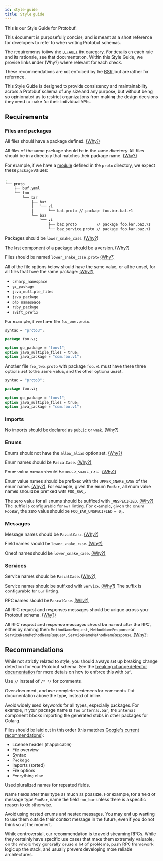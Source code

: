 ```yaml
---
id: style-guide
title: Style guide
---
```




This is our Style Guide for Protobuf.

This document is purposefully concise, and is meant as a short reference for
developers to refer to when writing Protobuf schemas.

The requirements follow the [`DEFAULT`](../lint/reference/rules#default) lint category.
For details on each rule and its rationale, see that documentation. Within this
Style Guide, we provide links under (Why?) where relevant for each check.

These recommendations are not enforced by the [BSR](../../bsr/explanation), but
are rather for reference.

This Style Guide is designed to provide consistency and maintainability across a
Protobuf schema of any size and any purpose, but without being so opinionated as
to restrict organizations from making the design decisions they need to make for
their individual APIs.

## Requirements

### Files and packages

All files should have a package defined.
[(Why?)](../lint/reference/rules#package_defined)

All files of the same package should be in the same directory. All files should
be in a directory that matches their package name.
[(Why?)](../lint/reference/rules#why)

For example, if we have a [module](../../bsr/explanation.mdx#modules) defined in the
`proto` directory, we expect these `package` values:

```sh
.
└── proto
    ├── buf.yaml
    └── foo
        └── bar
            ├── bat
            │   └── v1
            │       └── bat.proto // package foo.bar.bat.v1
            └── baz
                └── v1
                    ├── baz.proto         // package foo.bar.baz.v1
                    └── baz_service.proto // package foo.bar.baz.v1
```

Packages should be `lower_snake_case`.
[(Why?)](../lint/reference/rules#package_lower_snake_case)

The last component of a package should be a version.
[(Why?)](../lint/reference/rules#package_version_suffix)

Files should be named `lower_snake_case.proto`
[(Why?)](../lint/reference/rules#file_lower_snake_case)

All of the file options below should have the same value, or all be unset, for
all files that have the same package: [(Why?)](../lint/reference/rules#package_same_)

- `csharp_namespace`
- `go_package`
- `java_multiple_files`
- `java_package`
- `php_namespace`
- `ruby_package`
- `swift_prefix`

For example, if we have file `foo_one.proto`:

```protobuf title="foo_one.proto"
syntax = "proto3";

package foo.v1;

option go_package = "foov1";
option java_multiple_files = true;
option java_package = "com.foo.v1";
```

Another file `foo_two.proto` with package `foo.v1` must have these three options
set to the same value, and the other options unset:

```protobuf title="foo_two.proto"
syntax = "proto3";

package foo.v1;

option go_package = "foov1";
option java_multiple_files = true;
option java_package = "com.foo.v1";
```

### Imports

No imports should be declared as `public` or `weak`.
[(Why?)](../lint/reference/rules#import_no_weak)

### Enums

Enums should not have the `allow_alias` option set.
[(Why?)](../lint/reference/rules#enum_no_allow_alias)

Enum names should be `PascalCase`. [(Why?)](../lint/reference/rules#basic)

Enum value names should be `UPPER_SNAKE_CASE`. [(Why?)](../lint/reference/rules#basic)

Enum value names should be prefixed with the `UPPER_SNAKE_CASE` of the enum
name. [(Why?)](../lint/reference/rules#enum_value_prefix). For example, given the enum
`FooBar`, all enum value names should be prefixed with `FOO_BAR_`.

The zero value for all enums should be suffixed with `_UNSPECIFIED`.
[(Why?)](../lint/reference/rules#enum_zero_value_suffix) The suffix is configurable for
`buf` linting. For example, given the enum `FooBar`, the zero value should be
`FOO_BAR_UNSPECIFIED = 0;`.

### Messages

Message names should be `PascalCase`. [(Why?)](../lint/reference/rules#basic)

Field names should be `lower_snake_case`. [(Why?)](../lint/reference/rules#basic)

Oneof names should be `lower_snake_case`. [(Why?)](../lint/reference/rules#basic)

### Services

Service names should be `PascalCase`. [(Why?)](../lint/reference/rules#basic)

Service names should be suffixed with `Service`.
[(Why?)](../lint/reference/rules#service_suffix) The suffix is configurable for `buf`
linting.

RPC names should be `PascalCase`. [(Why?)](../lint/reference/rules#basic)

All RPC request and responses messages should be unique across your Protobuf
schema.
[(Why?)](../lint/reference/rules#rpc_request_standard_name-rpc_response_standard_name-rpc_request_response_unique)

All RPC request and response messages should be named after the RPC, either by
naming them `MethodNameRequest`, `MethodNameResponse` or
`ServiceNameMethodNameRequest`, `ServiceNameMethodNameResponse`.
[(Why?)](../lint/reference/rules#rpc_request_standard_name-rpc_response_standard_name-rpc_request_response_unique)

## Recommendations

While not strictly related to style, you should always set up breaking change
detection for your Protobuf schema. See the
[breaking change detector documentation](../breaking/explanation.md) for more
details on how to enforce this with `buf`.

Use `//` instead of `/* */` for comments.

Over-document, and use complete sentences for comments. Put documentation above
the type, instead of inline.

Avoid widely used keywords for all types, especially packages. For example, if
your package name is `foo.internal.bar`, the `internal` component blocks
importing the generated stubs in other packages for Golang.

Files should be laid out in this order (this matches
[Google's current recommendations](https://developers.google.com/protocol-buffers/docs/style#file-structure)):

- License header (if applicable)
- File overview
- Syntax
- Package
- Imports (sorted)
- File options
- Everything else

Used pluralized names for repeated fields.

Name fields after their type as much as possible. For example, for a field of
message type `FooBar`, name the field `foo_bar` unless there is a specific
reason to do otherwise.

Avoid using nested enums and nested messages. You may end up wanting to use them
outside their context message in the future, even if you do not think so at
the moment.

While controversial, our recommendation is to avoid streaming RPCs. While they
certainly have specific use cases that make them extremely valuable, on the
whole they generally cause a lot of problems, push RPC framework logic up the
stack, and usually prevent developing more reliable architectures.
